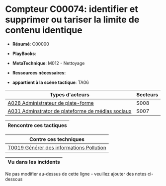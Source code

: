# Compteur C00074: identifier et supprimer ou tariser la limite de contenu identique

* **Résumé**: C00000

* **PlayBooks**:

* **MetaTechnique**: M012 - Nettoyage

* **Ressources nécessaires:**

* **appartient à la scène tactique**: TA06


|Types d'acteurs |Secteurs |
|----------- |------- |
|[A028 Administrateur de plate-forme](../../generated_pages/actortypes/A028.md) |S008 |
|[A031 Adminstrator de plateforme de médias sociaux](../../generated_pages/actortypes/A031.md) |S007 |



|Rencontre ces tactiques |
|---------------------- |



|Contre ces techniques |
|------------------------- |
|[T0019 Générer des informations Pollution](../../generated_pages/techniques/T0019.md) |



|Vu dans les incidents |
|----------------- |


Ne pas modifier au-dessus de cette ligne - veuillez ajouter des notes ci-dessous